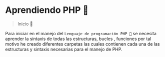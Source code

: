 # Aprendiendo PHP 🚀
> Inicio 🐘

Para iniciar en el manejo del `Lenguaje de programación PHP 🐘` se necesita aprender la sintaxis de todas las estructuras, bucles , funciones  por tal motivo he creado diferentes carpetas las cuales contienen cada una de las estructuras y sintaxis necesarias para el manejo de PHP.
